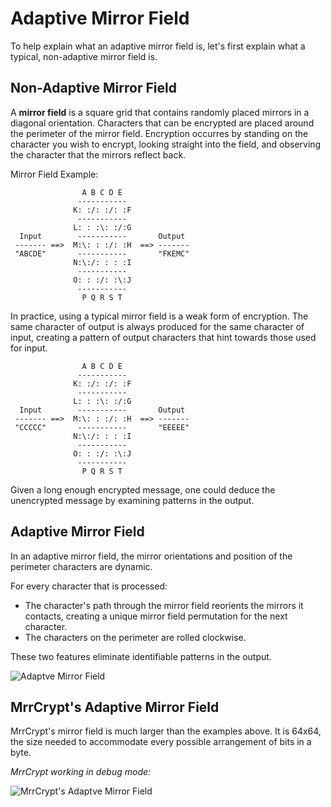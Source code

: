 Adaptive Mirror Field
=====================

To help explain what an adaptive mirror field is, let's
first explain what a typical, non-adaptive mirror field is.

Non-Adaptive Mirror Field
-------------------------

A **mirror field** is a square grid that contains randomly placed mirrors
in a diagonal orientation. Characters that can be encrypted are placed
around the perimeter of the mirror field. Encryption occurres by standing
on the character you wish to encrypt, looking straight into the field,
and observing the character that the mirrors reflect back.

Mirror Field Example:

```
                A B C D E
               -----------
              K: :/: :/: :F
               -----------
              L: : :\: :/:G
  Input        -----------       Output
 ------- ==>  M:\: : :/: :H  ==> -------
 "ABCDE"       -----------       "FKEMC"
              N:\:/: : : :I
               -----------
              O: : :/: :\:J
               -----------
                P Q R S T
```

In practice, using a typical mirror field is a weak form of encryption. The
same character of output is always produced for the same character of
input, creating a pattern of output characters that hint towards those used
for input.

```
                A B C D E
               -----------
              K: :/: :/: :F
               -----------
              L: : :\: :/:G
  Input        -----------       Output
 ------- ==>  M:\: : :/: :H  ==> -------
 "CCCCC"       -----------       "EEEEE"
              N:\:/: : : :I
               -----------
              O: : :/: :\:J
               -----------
                P Q R S T
```

Given a long enough encrypted message, one could deduce the unencrypted
message by examining patterns in the output.

Adaptive Mirror Field
---------------------

In an adaptive mirror field, the mirror orientations and position of the perimeter characters are dynamic.

For every character that is processed:

* The character's path through the mirror field reorients the mirrors it contacts, creating a unique mirror field permutation for the next character.
* The characters on the perimeter are rolled clockwise.
   
These two features eliminate identifiable patterns in the output.

![Adaptve Mirror Field](http://i.imgur.com/bKHZ9bl.gif)

MrrCrypt's Adaptive Mirror Field
--------------------------------

MrrCrypt's mirror field is much larger than the examples above. It is 64x64, the size needed to accommodate every possible arrangement of bits in a byte.

*MrrCrypt working in debug mode:*

![MrrCrypt's Adaptve Mirror Field](http://i.imgur.com/Oq2Ch7S.gif)
